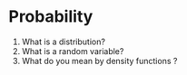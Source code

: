 # Probability

1. What is a distribution?
1. What is a random variable?
1. What do you mean by density functions ? 
